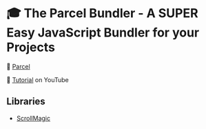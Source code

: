# :mortar_board: The Parcel Bundler - A SUPER Easy JavaScript Bundler for your Projects

:link: [Parcel](https://parceljs.org/)

:beginner: [Tutorial](https://www.youtube.com/watch?v=OK6akGZCC88) on YouTube

## Libraries

- [ScrollMagic](https://scrollmagic.io/)
